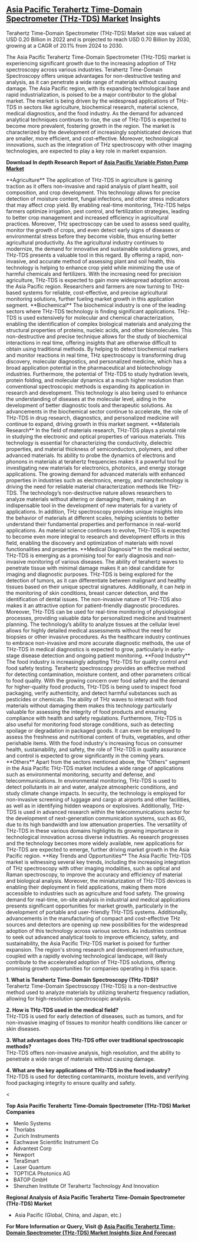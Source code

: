 <h2><a href="https://www.verifiedmarketreports.com/download-sample/?rid=262720&amp;utm_source=Github-Feb&amp;utm_medium=225" target="_blank">Asia Pacific Terahertz Time-Domain Spectrometer (THz-TDS) Market</a> Insights</h2><p>Terahertz Time-Domain Spectrometer (THz-TDS) Market size was valued at USD 0.20 Billion in 2022 and is projected to reach USD 0.70 Billion by 2030, growing at a CAGR of 20.1% from 2024 to 2030.</p><p><p>The Asia Pacific Terahertz Time-Domain Spectrometer (THz-TDS) market is experiencing significant growth due to the increasing adoption of THz spectroscopy across various industries. Terahertz Time-Domain Spectroscopy offers unique advantages for non-destructive testing and analysis, as it can penetrate a wide range of materials without causing damage. The Asia Pacific region, with its expanding technological base and rapid industrialization, is poised to be a major contributor to the global market. The market is being driven by the widespread applications of THz-TDS in sectors like agriculture, biochemical research, material science, medical diagnostics, and the food industry. As the demand for advanced analytical techniques continues to rise, the use of THz-TDS is expected to become more prevalent, fostering growth in the region. The market is characterized by the development of increasingly sophisticated devices that are smaller, more efficient, and cost-effective. Moreover, technological innovations, such as the integration of THz spectroscopy with other imaging technologies, are expected to play a key role in market expansion. <p><strong>Download In depth Research Report of <a href="https://www.verifiedmarketreports.com/download-sample/?rid=236118&amp;utm_source=Pulse-Dec&amp;utm_medium=225" target="_blank">Asia Pacific Variable Piston Pump Market</a></strong></p></p> <p>**Agriculture** The application of THz-TDS in agriculture is gaining traction as it offers non-invasive and rapid analysis of plant health, soil composition, and crop development. This technology allows for precise detection of moisture content, fungal infections, and other stress indicators that may affect crop yield. By enabling real-time monitoring, THz-TDS helps farmers optimize irrigation, pest control, and fertilization strategies, leading to better crop management and increased efficiency in agricultural practices. Moreover, THz spectroscopy can be used to assess seed quality, monitor the growth of crops, and even detect early signs of diseases or environmental stress before they become visible, thus ensuring better agricultural productivity. As the agricultural industry continues to modernize, the demand for innovative and sustainable solutions grows, and THz-TDS presents a valuable tool in this regard. By offering a rapid, non-invasive, and accurate method of assessing plant and soil health, this technology is helping to enhance crop yield while minimizing the use of harmful chemicals and fertilizers. With the increasing need for precision agriculture, THz-TDS is expected to gain more widespread adoption across the Asia Pacific region. Researchers and farmers are now turning to THz-based systems for reliable, cost-effective, and precise agricultural monitoring solutions, further fueling market growth in this application segment. **Biochemical** The biochemical industry is one of the leading sectors where THz-TDS technology is finding significant applications. THz-TDS is used extensively for molecular and chemical characterization, enabling the identification of complex biological materials and analyzing the structural properties of proteins, nucleic acids, and other biomolecules. This non-destructive and precise technique allows for the study of biochemical interactions in real time, offering insights that are otherwise difficult to obtain using traditional methods. By helping to detect biochemical markers and monitor reactions in real time, THz spectroscopy is transforming drug discovery, molecular diagnostics, and personalized medicine, which has a broad application potential in the pharmaceutical and biotechnology industries. Furthermore, the potential of THz-TDS to study hydration levels, protein folding, and molecular dynamics at a much higher resolution than conventional spectroscopic methods is expanding its application in research and development. This technology is also being used to enhance the understanding of diseases at the molecular level, aiding in the development of better diagnostic tools and therapeutic solutions. As advancements in the biochemical sector continue to accelerate, the role of THz-TDS in drug research, diagnostics, and personalized medicine will continue to expand, driving growth in this market segment. **Materials Research** In the field of materials research, THz-TDS plays a pivotal role in studying the electronic and optical properties of various materials. This technology is essential for characterizing the conductivity, dielectric properties, and material thickness of semiconductors, polymers, and other advanced materials. Its ability to probe the dynamics of electrons and phonons in materials at terahertz frequencies makes it a powerful tool for investigating new materials for electronics, photonics, and energy storage applications. The growing demand for advanced materials with enhanced properties in industries such as electronics, energy, and nanotechnology is driving the need for reliable material characterization methods like THz-TDS. The technology’s non-destructive nature allows researchers to analyze materials without altering or damaging them, making it an indispensable tool in the development of new materials for a variety of applications. In addition, THz spectroscopy provides unique insights into the behavior of materials at different scales, helping scientists to better understand their fundamental properties and performance in real-world applications. As material science continues to evolve, THz-TDS is expected to become even more integral to research and development efforts in this field, enabling the discovery and optimization of materials with novel functionalities and properties. **Medical Diagnosis** In the medical sector, THz-TDS is emerging as a promising tool for early diagnosis and non-invasive monitoring of various diseases. The ability of terahertz waves to penetrate tissue with minimal damage makes it an ideal candidate for imaging and diagnostic purposes. THz-TDS is being explored for the detection of tumors, as it can differentiate between malignant and healthy tissues based on their unique spectral signatures. Additionally, it can help in the monitoring of skin conditions, breast cancer detection, and the identification of dental issues. The non-invasive nature of THz-TDS also makes it an attractive option for patient-friendly diagnostic procedures. Moreover, THz-TDS can be used for real-time monitoring of physiological processes, providing valuable data for personalized medicine and treatment planning. The technology’s ability to analyze tissues at the cellular level allows for highly detailed medical assessments without the need for biopsies or other invasive procedures. As the healthcare industry continues to embrace non-invasive and more accurate diagnostic methods, the use of THz-TDS in medical diagnostics is expected to grow, particularly in early-stage disease detection and ongoing patient monitoring. **Food Industry** The food industry is increasingly adopting THz-TDS for quality control and food safety testing. Terahertz spectroscopy provides an effective method for detecting contamination, moisture content, and other parameters critical to food quality. With the growing concern over food safety and the demand for higher-quality food products, THz-TDS is being used to inspect food packaging, verify authenticity, and detect harmful substances such as pesticides or chemicals. The ability of THz waves to interact with food materials without damaging them makes this technology particularly valuable for assessing the integrity of food products and ensuring compliance with health and safety regulations. Furthermore, THz-TDS is also useful for monitoring food storage conditions, such as detecting spoilage or degradation in packaged goods. It can even be employed to assess the freshness and nutritional content of fruits, vegetables, and other perishable items. With the food industry's increasing focus on consumer health, sustainability, and safety, the role of THz-TDS in quality assurance and control is expected to grow significantly in the coming years. **Others** Apart from the sectors mentioned above, the "Others" segment in the Asia Pacific THz-TDS market includes a wide range of applications such as environmental monitoring, security and defense, and telecommunications. In environmental monitoring, THz-TDS is used to detect pollutants in air and water, analyze atmospheric conditions, and study climate change impacts. In security, the technology is employed for non-invasive screening of luggage and cargo at airports and other facilities, as well as in identifying hidden weapons or explosives. Additionally, THz-TDS is used in advanced research within the telecommunications sector for the development of next-generation communication systems, such as 6G, due to its high bandwidth and low attenuation properties. The versatility of THz-TDS in these various domains highlights its growing importance in technological innovation across diverse industries. As research progresses and the technology becomes more widely available, new applications for THz-TDS are expected to emerge, further driving market growth in the Asia Pacific region. **Key Trends and Opportunities** The Asia Pacific THz-TDS market is witnessing several key trends, including the increasing integration of THz spectroscopy with other imaging modalities, such as optical and Raman spectroscopy, to improve the accuracy and efficiency of material and biological analysis. Moreover, the miniaturization of THz-TDS devices is enabling their deployment in field applications, making them more accessible to industries such as agriculture and food safety. The growing demand for real-time, on-site analysis in industrial and medical applications presents significant opportunities for market growth, particularly in the development of portable and user-friendly THz-TDS systems. Additionally, advancements in the manufacturing of compact and cost-effective THz sources and detectors are opening up new possibilities for the widespread adoption of this technology across various sectors. As industries continue to seek out advanced analytical tools to improve efficiency, safety, and sustainability, the Asia Pacific THz-TDS market is poised for further expansion. The region's strong research and development infrastructure, coupled with a rapidly evolving technological landscape, will likely contribute to the accelerated adoption of THz-TDS solutions, offering promising growth opportunities for companies operating in this space. <p><b>1. What is Terahertz Time-Domain Spectroscopy (THz-TDS)?</b><br>Terahertz Time-Domain Spectroscopy (THz-TDS) is a non-destructive method used to analyze materials by utilizing terahertz frequency radiation, allowing for high-resolution spectroscopic analysis.</p> <p><b>2. How is THz-TDS used in the medical field?</b><br>THz-TDS is used for early detection of diseases, such as tumors, and for non-invasive imaging of tissues to monitor health conditions like cancer or skin diseases.</p> <p><b>3. What advantages does THz-TDS offer over traditional spectroscopic methods?</b><br>THz-TDS offers non-invasive analysis, high resolution, and the ability to penetrate a wide range of materials without causing damage.</p> <p><b>4. What are the key applications of THz-TDS in the food industry?</b><br>THz-TDS is used for detecting contaminants, moisture levels, and verifying food packaging integrity to ensure quality and safety.</p> <p><</p><p><strong>Top Asia Pacific Terahertz Time-Domain Spectrometer (THz-TDS) Market Companies</strong></p><div data-test-id=""><p><li>Menlo Systems</li><li> Thorlabs</li><li> Zurich Instruments</li><li> Eachwave Scientific Instrument Co</li><li> Advantest Corp</li><li> Newport</li><li> TeraSmart</li><li> Laser Quantum</li><li> TOPTICA Photonics AG</li><li> BATOP GmbH</li><li> Shenzhen Institute Of Terahertz Technology And Innovation</li></p><div><strong>Regional Analysis of&nbsp;Asia Pacific Terahertz Time-Domain Spectrometer (THz-TDS) Market</strong></div><ul><li dir="ltr"><p dir="ltr">Asia Pacific (Global, China, and Japan, etc.)</p></li></ul><p><strong>For More Information or Query, Visit @&nbsp;</strong><strong><a href="https://www.verifiedmarketreports.com/product/terahertz-time-domain-spectrometer-thz-tds-market/?utm_source=Github-Feb&amp;utm_medium=225" target="_blank">Asia Pacific Terahertz Time-Domain Spectrometer (THz-TDS) Market Insights Size And Forecast</a></strong></p></div><h2>&nbsp;</h2><div data-test-id="">&nbsp;</div>
